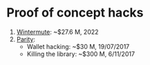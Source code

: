 # Proof of concept hacks

1. [Wintermute](https://github.com/mysteryon88/proof-of-concept-hacks/tree/main/wintermute): ~$27.6 M, 2022
2. [Parity](https://github.com/mysteryon88/proof-of-concept-hacks/tree/main/parity):
   - Wallet hacking: ~$30 M, 19/07/2017
   - Killing the library: ~$300 M, 6/11/2017
